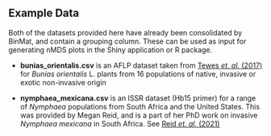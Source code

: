 ## Example Data

Both of the datasets provided here have already been consolidated by BinMat, and contain a grouping column. These can be used as input for generating nMDS plots in the Shiny application or R package.

- **bunias_orientalis.csv** is an AFLP dataset taken from [Tewes *et. al.* (2017)](https://besjournals.onlinelibrary.wiley.com/doi/full/10.1111/1365-2745.12869) for *Bunias orientalis* L. plants from 16 populations of native, invasive or exotic non-invasive origin

- **nymphaea_mexicana.csv** is an ISSR dataset (Hb15 primer) for a range of *Nymphaea* populations from South Africa and the United States. This was provided by Megan Reid, and is a part of her PhD work on invasive *Nymphaea mexicana* in South Africa. See [Reid *et. al.* (2021)](https://www.sciencedirect.com/science/article/pii/S0304377021000218)
